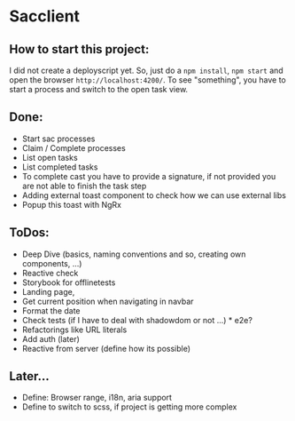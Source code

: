 # Sacclient
## How to start this project:

I did not create a deployscript yet. So, just do a `npm install`, `npm start` and open the browser `http://localhost:4200/`.
To see "something", you have to start a process and switch to the open task view.

## Done:
- Start sac processes
- Claim / Complete processes
- List open tasks
- List completed tasks
- To complete cast you have to provide a signature, if not provided you are not able to finish the task step
- Adding external toast component to check how we can use external libs
- Popup this toast with NgRx
  
## ToDos:
- Deep Dive (basics, naming conventions and so, creating own components, ...)
- Reactive check
- Storybook for offlinetests
- Landing page,
- Get current position when navigating in navbar
- Format the date
- Check tests (if I have to deal with shadowdom or not ...) * e2e?
- Refactorings like URL literals
- Add auth (later)
- Reactive from server (define how its possible)
  
## Later...
- Define: Browser range, i18n, aria support
- Define to switch to scss, if project is getting more complex
